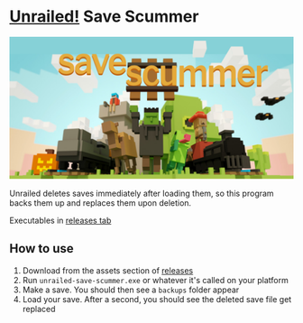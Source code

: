 # [Unrailed!](https://unrailed-game.com/) Save Scummer

![hero image](/assets/social-preview.png)

Unrailed deletes saves immediately after loading them, so this program backs
them up and replaces them upon deletion.

Executables in [releases tab](https://github.com/dudeofawesome/unrailed-save-scummer/releases/latest)

## How to use

1. Download from the assets section of [releases](https://github.com/dudeofawesome/unrailed-save-scummer/releases/latest)
1. Run `unrailed-save-scummer.exe` or whatever it's called on your platform
1. Make a save. You should then see a `backups` folder appear
1. Load your save. After a second, you should see the deleted save file get replaced
